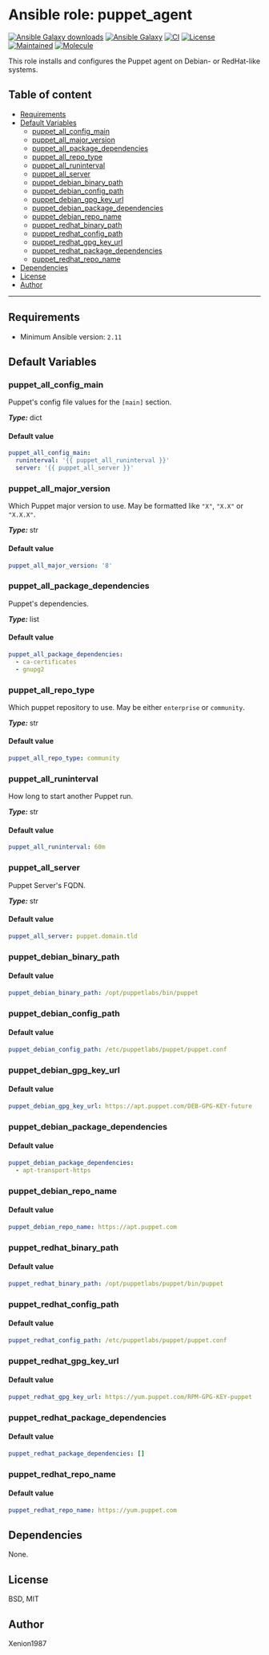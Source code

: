 Ansible role: puppet_agent
===

[![Ansible Galaxy downloads](https://img.shields.io/ansible/role/d/Xenion1987/puppet_agent?label=Galaxy%20downloads&logo=ansible&color=%23096598)](https://galaxy.ansible.com/ui/standalone/roles/Xenion1987/puppet_agent)
[![Ansible Galaxy](https://img.shields.io/badge/role-puppet_agent-000000.svg?logo=ansible)](https://galaxy.ansible.com/xenion1987/puppet_agent)
[![CI](https://github.com/xenion1987/ansible-role-puppet-agent/actions/workflows/ci.yml/badge.svg)](https://github.com/xenion1987/ansible-role-puppet-agent/actions/workflows/ci.yml)
[![License](https://img.shields.io/github/license/Xenion1987/ansible-role-puppet-agent)](https://github.com/Xenion1987/ansible-role-puppet-agent/blob/main/LICENSE)
[![Maintained](https://img.shields.io/badge/Maintained-yes-success.svg)](https://github.com/Xenion1987/ansible-role-puppet-agent)
[![Molecule](https://img.shields.io/badge/tested%20with-Molecule-blue.svg)](https://github.com/ansible-community/molecule)


This role installs and configures the Puppet agent on Debian- or RedHat-like systems.

## Table of content

- [Requirements](#requirements)
- [Default Variables](#default-variables)
  - [puppet_all_config_main](#puppet_all_config_main)
  - [puppet_all_major_version](#puppet_all_major_version)
  - [puppet_all_package_dependencies](#puppet_all_package_dependencies)
  - [puppet_all_repo_type](#puppet_all_repo_type)
  - [puppet_all_runinterval](#puppet_all_runinterval)
  - [puppet_all_server](#puppet_all_server)
  - [puppet_debian_binary_path](#puppet_debian_binary_path)
  - [puppet_debian_config_path](#puppet_debian_config_path)
  - [puppet_debian_gpg_key_url](#puppet_debian_gpg_key_url)
  - [puppet_debian_package_dependencies](#puppet_debian_package_dependencies)
  - [puppet_debian_repo_name](#puppet_debian_repo_name)
  - [puppet_redhat_binary_path](#puppet_redhat_binary_path)
  - [puppet_redhat_config_path](#puppet_redhat_config_path)
  - [puppet_redhat_gpg_key_url](#puppet_redhat_gpg_key_url)
  - [puppet_redhat_package_dependencies](#puppet_redhat_package_dependencies)
  - [puppet_redhat_repo_name](#puppet_redhat_repo_name)
- [Dependencies](#dependencies)
- [License](#license)
- [Author](#author)

---

## Requirements

- Minimum Ansible version: `2.11`

## Default Variables

### puppet_all_config_main

Puppet's config file values for the `[main]` section.


**_Type:_** dict<br />

#### Default value

```YAML
puppet_all_config_main:
  runinterval: '{{ puppet_all_runinterval }}'
  server: '{{ puppet_all_server }}'
```

### puppet_all_major_version

Which Puppet major version to use. May be formatted like `"X"`, `"X.X"` or `"X.X.X"`.


**_Type:_** str<br />

#### Default value

```YAML
puppet_all_major_version: '8'
```

### puppet_all_package_dependencies

Puppet's dependencies.

**_Type:_** list<br />

#### Default value

```YAML
puppet_all_package_dependencies:
  - ca-certificates
  - gnupg2
```

### puppet_all_repo_type

Which puppet repository to use. May be either `enterprise` or `community`.


**_Type:_** str<br />

#### Default value

```YAML
puppet_all_repo_type: community
```

### puppet_all_runinterval

How long to start another Puppet run.

**_Type:_** str<br />

#### Default value

```YAML
puppet_all_runinterval: 60m
```

### puppet_all_server

Puppet Server's FQDN.

**_Type:_** str<br />

#### Default value

```YAML
puppet_all_server: puppet.domain.tld
```

### puppet_debian_binary_path

#### Default value

```YAML
puppet_debian_binary_path: /opt/puppetlabs/bin/puppet
```

### puppet_debian_config_path

#### Default value

```YAML
puppet_debian_config_path: /etc/puppetlabs/puppet/puppet.conf
```

### puppet_debian_gpg_key_url

#### Default value

```YAML
puppet_debian_gpg_key_url: https://apt.puppet.com/DEB-GPG-KEY-future
```

### puppet_debian_package_dependencies

#### Default value

```YAML
puppet_debian_package_dependencies:
  - apt-transport-https
```

### puppet_debian_repo_name

#### Default value

```YAML
puppet_debian_repo_name: https://apt.puppet.com
```

### puppet_redhat_binary_path

#### Default value

```YAML
puppet_redhat_binary_path: /opt/puppetlabs/puppet/bin/puppet
```

### puppet_redhat_config_path

#### Default value

```YAML
puppet_redhat_config_path: /etc/puppetlabs/puppet/puppet.conf
```

### puppet_redhat_gpg_key_url

#### Default value

```YAML
puppet_redhat_gpg_key_url: https://yum.puppet.com/RPM-GPG-KEY-puppet
```

### puppet_redhat_package_dependencies

#### Default value

```YAML
puppet_redhat_package_dependencies: []
```

### puppet_redhat_repo_name

#### Default value

```YAML
puppet_redhat_repo_name: https://yum.puppet.com
```

## Dependencies

None.

## License

BSD, MIT

## Author

Xenion1987
